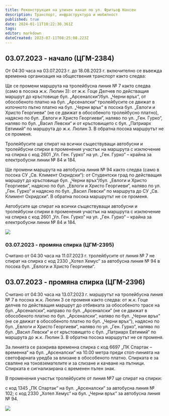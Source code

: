 ```yaml
---
title: Реконструкция на уличен канал по ул. Фритьоф Нансен
description: Транспорт, инфраструктура и мобилност
published: true
date: 2024-01-11T10:22:30.361Z
tags: 
editor: markdown
dateCreated: 2023-07-11T08:25:08.223Z
---
```


## 03.07.2023 - начало (ЦГМ-2384)

От 04:30 часа на 03.07.2023 г. до 18.08.2023 г. включително се въвежда временна организация на обществения транспорт както следва:

Ще се промени маршрута на тролейбусна линия № 7 както следва (само в посока ж.к. Люлин 3): от ж.к. Гоце Делчев по действащия маршрут до кръстовище бул. „Арсеналски“/бул. „Черни връх“, от обособеното платно на бул. „Арсеналски“ тролейбусите се движат в източното пътно платно на бул. „Черни връх“ в посока бул. „Евлоги и Христо Георгиеви“ (не се движат в обособеното тролейбусно платно), надясно по бул. „Евлоги и Христо Георгиеви“, наляво по ул. „Ген. Гурко“, наляво по бул. „Васил Левски“ и от кръстовището с бул. „Патриарх Евтимий“ по маршрута до ж.к. Люлин 3. В обратна посока маршрутът не се променя.

Тролейбусите ще спират на всички съществуващи автобусни и тролейбусни спирки в променения участък на маршрута с изключение на спирка с код 2601 „Ул. Ген. Гурко“ на ул. „Ген. Гурко“ – крайна за електробусни линии № 84 и 184.

Ще промени маршрута на автобусна линия № 94 както следва (само в посока СУ „Св. Климент Охридски“): от Студентски град по действащия маршрут до кръстовище бул. „Черни връх“/бул. „Евлоги и Христо Георгиеви“, надясно по бул. „Евлоги и Христо Георгиеви“, наляво по ул. „Ген. Гурко“ и надясно по бул. „Васил Левски“ по маршрута до СУ „Св. Климент Охридски“. В обратна посока маршрутът не се променя.

Автобусите ще спират на всички съществуващи автобусни и тролейбусни спирки в променения участък на маршрута с изключение на спирка с код 2601 „Ул. Ген. Гурко“ на ул. „Ген. Гурко“ – крайна за електробусни линии № 84 и 184.

<img src="https://lh3.google.com/u/0/d/1K0iPBFKTgAZCIZttvKtIvpIGzYPVdZv8">

### 03.07.2023 - промяна спирка (ЦГМ-2395)

Считано от 04:30 часа на 11.07.2023 г. тролейбусите от линия № 7 не спират на спирка с код  2330 „Хотел Хемус“ за автобусна линия № 94 в посока бул. „Евлоги и Христо Георгиеви“.

## 03.07.2023 - промяна спирка (ЦГМ-2396)

Считано от 04:30 часа на 13.07.2023 г. маршрутът на тролейбусна линия № 7 в посока ж.к. Люлин 3 се променя както следва: от ж.к. Гоце делчев по действащия маршрут до отбивката за обособеното трасе на бул. „Арсеналски“, направо по бул. „Арсеналски“ (не се движат в обособеното платно по бул. „Арсеналски“, наляво по бул. „Черни връх“ (не се движат в обособеното платно по бул. „Черни връх“), надясно по бул. „Евлоги и Христо Георгиеви“, наляво по ул. „Ген. Гурко“, наляво по бул. „Васил Левски“ и от кръстовището с бул. „Патриарх Евтимий“ по маршрута до ж.к. Люлин 3. В обратна посока маршрутът не се променя.

За линията се разкрива временна спирка с код 6697 „ПК Спартак – временна“ на бул. „Арсеналски“ на 10.00 метра преди стоп-линията на светофарната уредба за влизане в обособеното платно. Спирката е за сваляне на токовземателите и за слизане и качване на пътници. Спирката е сигнализирана с временен пътен знак.

В променения участък тролейбусите от линия №7 ще спират на спирки:

с код 1345 „ПК Спартак“ на бул. „Арсеналски“ за автобусна линия № 102;
с код 2330 „Хотел Хемус“ на бул. „Черни връх“ за автобусна линия № 94.


<img src="https://lh3.google.com/u/0/d/1pJmet0cJLVMboOnRZOzEbNns4b10nBbl">
